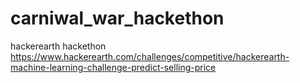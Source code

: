 # carniwal_war_hackethon
hackerearth hackethon
https://www.hackerearth.com/challenges/competitive/hackerearth-machine-learning-challenge-predict-selling-price
